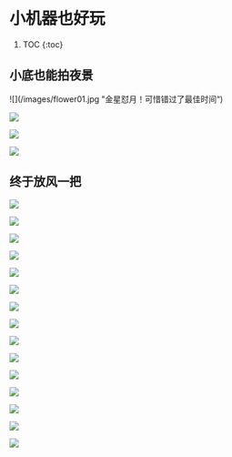 # 小机器也好玩

1. TOC
{:toc}

## 小底也能拍夜景

![](/images/flower01.jpg "金星怼月！可惜错过了最佳时间“)

![](/images/flower02.jpg)

![](/images/flower03.jpg)

![](/images/flower04.jpg)

## 终于放风一把

![](/images/flower07.jpg)

![](/images/flower10.jpg)

![](/images/flower11.jpg)

![](/images/flower12.jpg)

![](/images/flower15.jpg)

![](/images/flower16.jpg)

![](/images/flower17.jpg)

![](/images/flower18.jpg)

![](/images/flower21.jpg)

![](/images/flower26.jpg)

![](/images/flower28.jpg)

![](/images/flower29.jpg)

![](/images/flower33.jpg)

![](/images/flower37.jpg)

![](/images/flower40.jpg)
